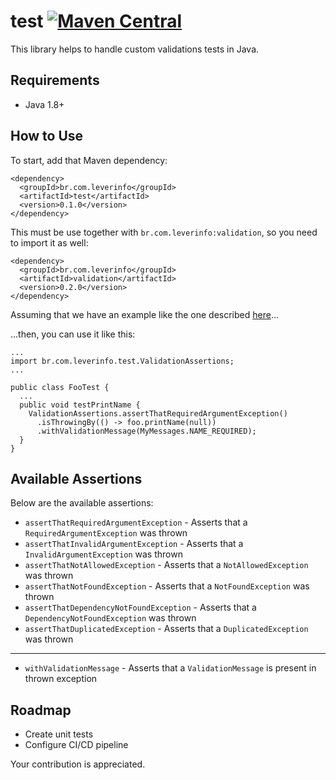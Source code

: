 # test [![Maven Central](https://img.shields.io/maven-central/v/br.com.leverinfo/test.svg?label=Maven%20Central)](https://search.maven.org/search?q=g:%22br.com.leverinfo%22%20AND%20a:%22test%22)

This library helps to handle custom validations tests in Java.

## Requirements

- Java 1.8+

## How to Use

To start, add that Maven dependency:

```
<dependency>
  <groupId>br.com.leverinfo</groupId>
  <artifactId>test</artifactId>
  <version>0.1.0</version>
</dependency>
```

This must be use together with `br.com.leverinfo:validation`, so you need to import it as well:

```
<dependency>
  <groupId>br.com.leverinfo</groupId>
  <artifactId>validation</artifactId>
  <version>0.2.0</version>
</dependency>
```

Assuming that we have an example like the one described [here](https://github.com/leverinfo/validation/blob/main/README.md#how-to-use)...

...then, you can use it like this:

```
...
import br.com.leverinfo.test.ValidationAssertions;
...

public class FooTest {
  ...   
  public void testPrintName {
    ValidationAssertions.assertThatRequiredArgumentException()
      .isThrowingBy(() -> foo.printName(null))
      .withValidationMessage(MyMessages.NAME_REQUIRED);  
  }
}
```

## Available Assertions

Below are the available assertions:

* `assertThatRequiredArgumentException` - Asserts that a `RequiredArgumentException` was thrown
* `assertThatInvalidArgumentException` - Asserts that a `InvalidArgumentException` was thrown
* `assertThatNotAllowedException` - Asserts that a `NotAllowedException` was thrown
* `assertThatNotFoundException` - Asserts that a `NotFoundException` was thrown
* `assertThatDependencyNotFoundException` - Asserts that a `DependencyNotFoundException` was thrown
* `assertThatDuplicatedException` - Asserts that a `DuplicatedException` was thrown
---
* `withValidationMessage` - Asserts that a `ValidationMessage` is present in thrown exception

## Roadmap

* Create unit tests
* Configure CI/CD pipeline

Your contribution is appreciated.